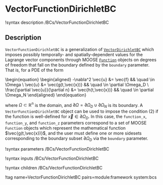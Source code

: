 # VectorFunctionDirichletBC

!syntax description /BCs/VectorFunctionDirichletBC

## Description

`VectorFunctionDirichletBC` is a generalization of [`VectorDirichletBC`](/VectorDirichletBC.md) which
imposes possibly temporally- and spatially-dependent values for the Lagrange
vector components through
MOOSE [`Function`](/Functions/index.md) objects on degrees of freedom
that fall on the boundary defined by the `boundary` parameter. That is, for a
PDE of the form

\begin{equation}
\begin{aligned}
  -\nabla^2 \vec{u} &= \vec{f} && \quad \in \Omega \\
  \vec{u} &= \vec{g(t,\vec{x})} && \quad \in \partial \Omega_D \\
  \frac{\partial \vec{u}}{\partial n} &= \vec{h(t,\vec{x})} && \quad \in \partial \Omega_N
\end{aligned}
\end{equation}

where $\Omega \subset \mathbb{R}^n$ is the domain, and $\partial
\Omega = \partial \Omega_D \cup \partial \Omega_N$ is its boundary.
A `VectorFunctionDirichletBC` object can be used to impose the
condition (2) if the function is well-defined for $\vec{x} \in
\partial \Omega_D$. In this case, the `function_x`, `function_y`, and `function_z` parameters correspond to a
set of MOOSE `Function` objects which represent the mathematical function
$\vec{g(t,\vec{x})}$, and the user must define one or more sidesets
corresponding to the boundary subset $\partial \Omega_D$ via the
`boundary` parameter.

!syntax parameters /BCs/VectorFunctionDirichletBC

!syntax inputs /BCs/VectorFunctionDirichletBC

!syntax children /BCs/VectorFunctionDirichletBC

!tag name=VectorFunctionDirichletBC pairs=module:framework system:bcs
